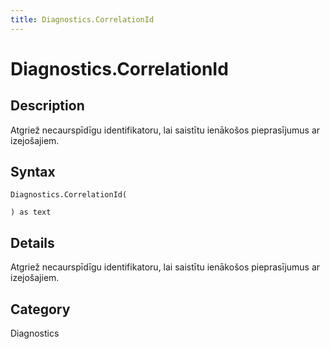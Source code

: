 ```yaml
---
title: Diagnostics.CorrelationId
---
```


# Diagnostics.CorrelationId


## Description

Atgriež necaurspīdīgu identifikatoru, lai saistītu ienākošos pieprasījumus ar izejošajiem.


## Syntax

```powerquery
Diagnostics.CorrelationId(

) as text
```


## Details

Atgriež necaurspīdīgu identifikatoru, lai saistītu ienākošos pieprasījumus ar izejošajiem.



## Category
Diagnostics

